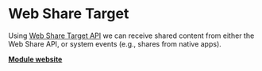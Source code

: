# Web Share Target

Using [Web Share Target API](https://w3c.github.io/web-share-target/) we can receive shared content from either the Web Share API, or system events (e.g., shares from native apps).



[__Module website__](https://github.com/olantrust/humhub-websharetarget)